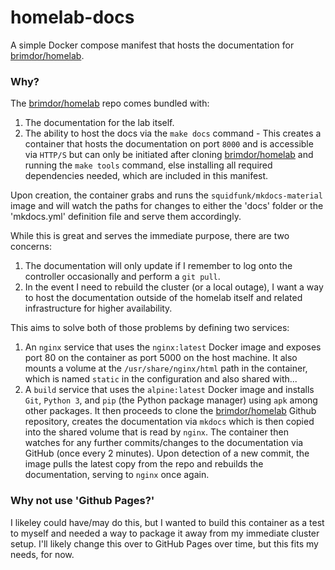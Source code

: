 # homelab-docs

A simple Docker compose manifest that hosts the documentation for [brimdor/homelab](https://github.com/brimdor/homelab).

### Why?

The [brimdor/homelab](https://github.com/brimdor/homelab) repo comes bundled with:
1. The documentation for the lab itself.
2. The ability to host the docs via the `make docs` command - This creates a container that hosts the documentation on port `8000` and is accessible via `HTTP/S` but can only be initiated after cloning [brimdor/homelab](https://github.com/brimdor/homelab) and running the `make tools` command, else installing all required dependencies needed, which are included in this manifest.

Upon creation, the container grabs and runs the `squidfunk/mkdocs-material` image and will watch the paths for changes to either the 'docs' folder or the 'mkdocs.yml' definition file and serve them accordingly.

While this is great and serves the immediate purpose, there are two concerns:
1. The documentation will only update if I remember to log onto the controller occasionally and perform a `git pull`.
2. In the event I need to rebuild the cluster (or a local outage), I want a way to host the documentation outside of the homelab itself and related infrastructure for higher availability.

This aims to solve both of those problems by defining two services:
1. An `nginx` service that uses the `nginx:latest` Docker image and exposes port 80 on the container as port 5000 on the host machine. It also mounts a volume at the `/usr/share/nginx/html` path in the container, which is named `static` in the configuration and also shared with...
2. A `build` service that uses the `alpine:latest` Docker image and installs `Git`, `Python 3`, and `pip` (the Python package manager) using `apk` among other packages. It then proceeds to clone the [brimdor/homelab](https://github.com/brimdor/homelab) Github repository, creates the documentation via `mkdocs` which is then copied into the shared volume that is read by `nginx`. The container then watches for any further commits/changes to the documentation via GitHub (once every 2 minutes). Upon detection of a new commit, the image pulls the latest copy from the repo and rebuilds the documentation, serving to `nginx` once again.


### Why not use 'Github Pages?'
I likeley could have/may do this, but I wanted to build this container as a test to myself and needed a way to package it away from my immediate cluster setup. I'll likely change this over to GitHub Pages over time, but this fits my needs, for now.
